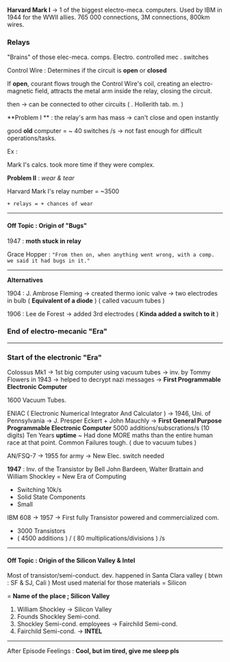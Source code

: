 **Harvard Mark I** -> 1 of the biggest electro-meca. computers.
Used by IBM in 1944 for the WWII allies.
765 000 connections, 3M connections, 800km wires.


<h3>Relays</h3>

"Brains" of those elec-meca. comps.
Electro. controlled mec	. switches

Control Wire : Determines if the circuit is **open** or **closed**

If **open**, courant flows trough the Control Wire's coil, creating an electro-magnetic field, attracts the metal arm inside the relay, closing the circuit.

then -> can be connected to other circuits ( . Hollerith tab. m. )

**Problem I ** : the relay's arm has mass -> can't close and open instantly

good **old** computer = ~ 40 switches /s -> not fast enough for difficult operations/tasks.

Ex :

Mark I's calcs. took more time if they were complex.

**Problem II** : *wear & tear*

Harvard Mark I's relay number =  ~3500

``+ relays = + chances of wear``

---

<h4>Off Topic : Origin of "Bugs"</h4>

1947 : **moth stuck in relay**

Grace Hopper : `"From then on, when anything went wrong, with a comp. we said it had bugs in it."`

---

**Alternatives**

1904 : J. Ambrose Fleming -> created thermo ionic valve -> two electrodes in bulb ( **Equivalent of a diode** ) ( called vacuum tubes )

1906 : Lee de Forest -> added 3rd electrodes ( **Kinda added a switch to it** )

<h3> End of electro-mecanic "Era" </h3>

---

<h3> Start of the electronic "Era" </h3>

Colossus Mk1 -> 1st big computer using vacuum tubes -> inv. by Tommy Flowers in 1943 -> helped to decrypt nazi messages
-> **First Programmable Electronic Computer**

1600 Vacuum Tubes.

ENIAC ( Electronic Numerical Integrator And Calculator ) -> 1946, Uni. of Pennsylvania -> J. Presper Eckert \+ John Mauchly
-> **First General Purpose Programmable Electronic Computer**
5000 additions/subscrations/s (10 digits)
Ten Years **uptime**
~ Had done MORE maths than the entire human race at that point.
Common Failures tough. ( due to vacuum tubes )

AN/FSQ-7 -> 1955 for army -> New Elec. switch needed

**1947** : Inv. of the Transistor by Bell John Bardeen, Walter Brattain and William Shockley = New Era of Computing

- Switching 10k/s
- Solid State Components
- Small

IBM 608 -> 1957
->  First fully Transistor powered and commercialized com.
 
- 3000 Transistors
- ( 4500 additions ) / ( 80 multiplications/divisions ) /s

---

<h4> Off Topic : Origin of the Silicon Valley & Intel</h4>

Most of transistor/semi-conduct. dev. happened in Santa Clara valley ( btwn : SF & SJ, Cali )
Most used material for those materials = Silicon

= **Name of the place  ; Silicon Valley**

1. William Shockley -> Silicon Valley
2. Founds Shockley Semi-cond.
3. Shockley Semi-cond. employees -> Fairchild Semi-cond.
4. Fairchild Semi-cond. -> **INTEL**
 
 ---

After Episode Feelings : **Cool, but im tired, give me sleep pls**
 












